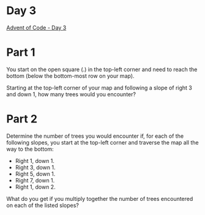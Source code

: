 # Day 3
[Advent of Code - Day 3](https://adventofcode.com/2020/day/3)

# Part 1
You start on the open square (.) in the top-left corner and need to reach the bottom (below the bottom-most row on your map).

Starting at the top-left corner of your map and following a slope of right 3 and down 1, how many trees would you encounter?

# Part 2
Determine the number of trees you would encounter if, for each of the following slopes, you start at the top-left corner and traverse the map all the way to the bottom:

- Right 1, down 1.
- Right 3, down 1.
- Right 5, down 1.
- Right 7, down 1.
- Right 1, down 2.

What do you get if you multiply together the number of trees encountered on each of the listed slopes?
